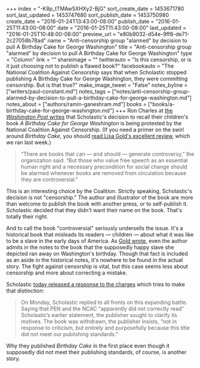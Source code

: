 +++
index = "-K8p_tTMAw5XHXy2-BjG"
sort_create_date = 1453671780
sort_last_updated = 1453747680
sort_publish_date = 1453750980
create_date = "2016-01-24T13:43:00-08:00"
publish_date = "2016-01-25T11:43:00-08:00"
date = "2016-01-25T11:43:00-08:00"
last_updated = "2016-01-25T10:48:00-08:00"
preview_url = "e80b9032-d54e-9ff8-de71-2c27058b78ad"
name = "Anti-censorship group \"alarmed\" by decision to pull A Birthday Cake for George Washington"
title = "Anti-censorship group \"alarmed\" by decision to pull A Birthday Cake for George Washington"
type = "Column"
link = ""
shareimage = ""
twitterauto = "Is this censorship, or is it just choosing not to publish a flawed book?"
facebookauto = "The National Coalition Against Censorship says that when Scholastic stopped publishing A Birthday Cake for George Washington, they were committing censorship. But is that true?"
make_image_tweet = "False"
notes_byline = ["writers/paul-constant.md"]
notes_tags = ["notes/anti-censorship-group-alarmed-by-decision-to-pull-a-birthday-cake-for-george-washington.md"]
notes_about = ["authors/ramin-ganeshram.md"]
books = ["books/a-birthday-cake-for-george-washington.md"]
+++
Ron Charles at [the *Washington Post* writes](https://www.washingtonpost.com/entertainment/books/free-speech-groups-defend-a-birthday-cake-for-george-washington/2016/01/22/51b96c70-c14c-11e5-9443-7074c3645405_story.html?postshare=3401453500367992&tid=ss_tw) that Scholastic's decision to recall their children's book *A Birthday Cake for George Washington* is being protested by the National Coalition Against Censorship. (If you need a primer on the swirl around *Birthday Cake*, you should [read Lisa Gold's excellent review](http://seattlereviewofbooks.com/reviews/the-idea-of-freedom-might-be-too-great-a-temptation-for-them-to-resist/), which we ran last week.)

<blockquote>“There are books that can — and should — generate controversy,” the organization said. “But those who value free speech as an essential human right and a necessary precondition for social change should be alarmed whenever books are removed from circulation because they are controversial.”</blockquote>

This is an interesting choice by the Coalition. Strictly speaking, Scholastic's decision is not "censorship." The author and illustrator of the book are more than welcome to publish the book with another press, or to self-publish it. Scholastic decided that they didn't want their name on the book. That's totally their right.

And to call the book "controversial" seriously undersells the issue. It's a historical book that misleads its readers — children — about what it was like to be a slave in the early days of America. As [Gold wrote](http://seattlereviewofbooks.com/reviews/the-idea-of-freedom-might-be-too-great-a-temptation-for-them-to-resist/), even the author admits in the notes to the book that the supposedly happy slave she depicted ran away on Washington's birthday. Though that fact is included as an aside in the historical notes, it's nowhere to be found in the actual story. The fight against censorship is vital, but this case seems less about censorship and more about correcting a mistake.

Scholastic [today released a response to the charges](https://www.washingtonpost.com/entertainment/books/scholastic-defends-its-free-speech-credentials/2016/01/25/7dc4450a-c387-11e5-a4aa-f25866ba0dc6_story.html) which tries to make that distinction:

<blockquote>On Monday, Scholastic replied to all fronts on this expanding battle. Saying that PEN and the NCAC “apparently did not correctly read” Scholastic’s earlier statement, the publisher sought to clarify its motives. The book was withdrawn, the publisher insists, “not in response to criticism, but entirely and purposefully because this title did not meet our publishing standards.”</blockquote>

Why they published *Birthday Cake* in the first place even though it supposedly did not meet their publishing standards, of course, is another story.
